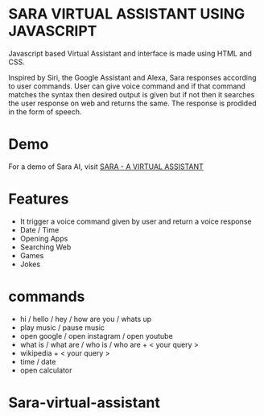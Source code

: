 
# SARA VIRTUAL ASSISTANT USING JAVASCRIPT
Javascript based Virtual Assistant and interface is made using HTML and CSS.

Inspired by Siri, the Google Assistant and Alexa, Sara responses according to user commands. User can give voice command and if that command matches the syntax then desired output is given but if not then it searches the user response on web and returns the same. The response is prodided in the form of speech.

# Demo
For a demo of Sara AI, visit [SARA - A VIRTUAL ASSISTANT](https://vivek-mi.github.io/Virtual-Assitatnt-Sara/)
# Features

- It trigger a voice command given by user and return a voice response
- Date / Time
- Opening Apps
- Searching Web
- Games
- Jokes 

# commands

- hi / hello / hey / how are you / whats up
- play music / pause music
- open google / open instagram / open youtube
- what is / what are / who is / who are + < your query >
- wikipedia + < your query >
- time / date
- open calculator


  
# Sara-virtual-assistant
